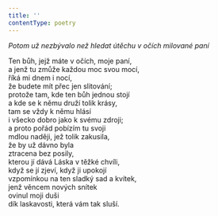 ```yaml
---
title: ''
contentType: poetry
---
```


<section>

_Potom už nezbývalo než hledat útěchu v očích milované paní_

</section>

<section>

Ten bůh, jejž máte v očích, moje paní,  
a jenž tu zmůže každou moc svou mocí,  
říká mi dnem i nocí,  
že budete mít přec jen slitování;  
protože tam, kde ten bůh jednou stojí  
a kde se k němu druží tolik krásy,  
tam se vždy k němu hlásí  
i všecko dobro jako k svému zdroji;  
a proto pořád pobízím tu svoji  
mdlou naději, jež tolik zakusila,  
že by už dávno byla  
ztracena bez posily,  
kterou jí dává Láska v těžké chvíli,  
když se jí zjeví, když ji upokojí  
vzpomínkou na ten sladký sad a kvítek,  
jenž věncem nových snítek  
ovinul moji duši  
dík laskavosti, která vám tak sluší.

</section>
